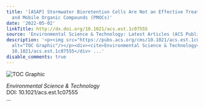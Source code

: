 ```yaml
---
title: '[ASAP] Stormwater Bioretention Cells Are Not an Effective Treatment for Persistent
  and Mobile Organic Compounds (PMOCs)'
date: '2022-05-02'
linkTitle: http://dx.doi.org/10.1021/acs.est.1c07555
source: 'Environmental Science & Technology: Latest Articles (ACS Publications)'
description: '<p><img src="https://pubs.acs.org/cms/10.1021/acs.est.1c07555/asset/images/medium/es1c07555_0006.gif"
  alt="TOC Graphic"/></p><div><cite>Environmental Science & Technology</cite></div><div>DOI:
  10.1021/acs.est.1c07555</div> ...'
disable_comments: true
---
```

<p><img src="https://pubs.acs.org/cms/10.1021/acs.est.1c07555/asset/images/medium/es1c07555_0006.gif" alt="TOC Graphic"/></p><div><cite>Environmental Science & Technology</cite></div><div>DOI: 10.1021/acs.est.1c07555</div> ...